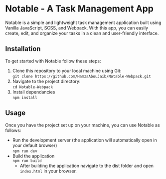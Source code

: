 # Notable - A Task Management App
Notable is a simple and lightweight task management application built using Vanilla JavaScript, SCSS, and Webpack. With this app, you can easily create, edit, and organize your tasks in a clean and user-friendly interface.

## Installation
To get started with Notable follow these steps:  
1. Clone this repository to your local machine using Git:  
  ```git clone https://github.com/HamzaAbouJaib/Notable-Webpack.git```  
2. Navigate to the project directory:  
  ```cd Notable-Webpack```  
3. Install dependancies  
   ```npm install```  

## Usage
Once you have the project set up on your machine, you can use Notable as follows:  
- Run the development server (the application will automatically open in your default browser)   
  ```npm run dev```  
- Build the application  
  ```npm run build```  
    - After building the application navigate to the dist folder and open ```index.html``` in your browser.  
